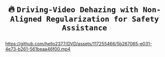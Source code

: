 # <p align=center> :fire: `Driving-Video Dehazing with Non-Aligned Regularization for Safety Assistance`</p>
https://github.com/hello2377/DVD/assets/117255466/5b267065-e031-4e73-b261-561beaa46f00.mp4
